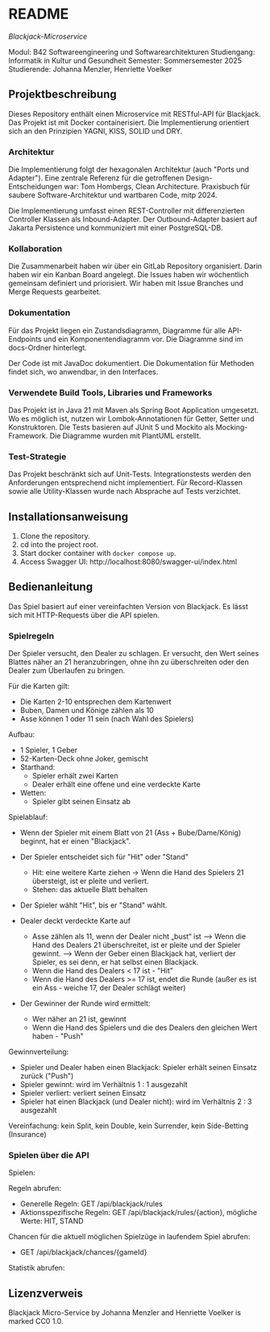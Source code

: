 # README

*Blackjack-Microservice*

Modul: B42 Softwareengineering und Softwarearchitekturen
Studiengang: Informatik in Kultur und Gesundheit
Semester: Sommersemester 2025
Studierende: Johanna Menzler, Henriette Voelker

## Projektbeschreibung

Dieses Repository enthält einen Microservice mit RESTful-API für Blackjack.
Das Projekt ist mit Docker containerisiert.
Die Implementierung orientiert sich an den Prinzipien YAGNI, KISS, SOLID und DRY.

### Architektur

Die Implementierung folgt der hexagonalen Architektur (auch "Ports und Adapter").
Eine zentrale Referenz für die getroffenen Design-Entscheidungen war:
Tom Hombergs, Clean Architecture. Praxisbuch für saubere Software-Architektur und wartbaren Code, mitp 2024.

Die Implementierung umfasst einen REST-Controller mit differenzierten Controller Klassen als Inbound-Adapter.
Der Outbound-Adapter basiert auf Jakarta Persistence und kommuniziert mit einer PostgreSQL-DB.

### Kollaboration

Die Zusammenarbeit haben wir über ein GitLab Repository organisiert.
Darin haben wir ein Kanban Board angelegt.
Die Issues haben wir wöchentlich gemeinsam definiert und priorisiert.
Wir haben mit Issue Branches und Merge Requests gearbeitet.

### Dokumentation

Für das Projekt liegen ein Zustandsdiagramm, Diagramme für alle API-Endpoints und ein Komponentendiagramm vor.
Die Diagramme sind im docs-Ordner hinterlegt.

Der Code ist mit JavaDoc dokumentiert.
Die Dokumentation für Methoden findet sich, wo anwendbar, in den Interfaces.

### Verwendete Build Tools, Libraries und Frameworks

Das Projekt ist in Java 21 mit Maven als Spring Boot Application umgesetzt.
Wo es möglich ist, nutzen wir Lombok-Annotationen für Getter, Setter und Konstruktoren.
Die Tests basieren auf JUnit 5 und Mockito als Mocking-Framework.
Die Diagramme wurden mit PlantUML erstellt.

### Test-Strategie

Das Projekt beschränkt sich auf Unit-Tests.
Integrationstests werden den Anforderungen entsprechend nicht implementiert.
Für Record-Klassen sowie alle Utility-Klassen wurde nach Absprache auf Tests verzichtet.

## Installationsanweisung

1. Clone the repository.
2. cd into the project root.
3. Start docker container with `docker compose up`.
4. Access Swagger UI: http://localhost:8080/swagger-ui/index.html

## Bedienanleitung

Das Spiel basiert auf einer vereinfachten Version von Blackjack.
Es lässt sich mit HTTP-Requests über die API spielen.

### Spielregeln

Der Spieler versucht, den Dealer zu schlagen.
Er versucht, den Wert seines Blattes näher an 21 heranzubringen,
ohne ihn zu überschreiten oder den Dealer zum Überlaufen zu bringen.

Für die Karten gilt:
- Die Karten 2-10 entsprechen dem Kartenwert
- Buben, Damen und Könige zählen als 10
- Asse können 1 oder 11 sein (nach Wahl des Spielers)

Aufbau:
- 1 Spieler, 1 Geber
- 52-Karten-Deck ohne Joker, gemischt
- Starthand:
    - Spieler erhält zwei Karten
    - Dealer erhält eine offene und eine verdeckte Karte
- Wetten:
    - Spieler gibt seinen Einsatz ab

Spielablauf:
- Wenn der Spieler mit einem Blatt von 21 (Ass + Bube/Dame/König) beginnt, hat er einen "Blackjack".
- Der Spieler entscheidet sich für "Hit" oder "Stand"
    - Hit: eine weitere Karte ziehen
      -> Wenn die Hand des Spielers 21 übersteigt, ist er pleite und verliert.
    - Stehen: das aktuelle Blatt behalten

- Der Spieler wählt "Hit", bis er "Stand" wählt.

- Dealer deckt verdeckte Karte auf
    - Asse zählen als 11, wenn der Dealer nicht „bust“ ist
      --> Wenn die Hand des Dealers 21 überschreitet, ist er pleite und der Spieler gewinnt.
      --> Wenn der Geber einen Blackjack hat, verliert der Spieler, es sei denn, er hat selbst einen Blackjack.
    - Wenn die Hand des Dealers < 17 ist - "Hit"
    - Wenn die Hand des Dealers >= 17 ist, endet die Runde (außer es ist ein Ass - weiche 17, der Dealer schlägt weiter)

- Der Gewinner der Runde wird ermittelt:
    - Wer näher an 21 ist, gewinnt
    - Wenn die Hand des Spielers und die des Dealers den gleichen Wert haben - "Push"

Gewinnverteilung:
- Spieler und Dealer haben einen Blackjack: Spieler erhält seinen Einsatz zurück ("Push")
- Spieler gewinnt: wird im Verhältnis 1 : 1 ausgezahlt
- Spieler verliert: verliert seinen Einsatz
- Spieler hat einen Blackjack (und Dealer nicht): wird im Verhältnis 2 : 3 ausgezahlt

Vereinfachung: kein Split, kein Double, kein Surrender, kein Side-Betting (Insurance)

### Spielen über die API

Spielen:

Regeln abrufen:
- Generelle Regeln: GET /api/blackjack/rules
- Aktionsspezifische Regeln: GET /api/blackjack/rules/{action}, mögliche Werte: HIT, STAND

Chancen für die aktuell möglichen Spielzüge in laufendem Spiel abrufen:
- GET /api/blackjack/chances/{gameId}

Statistik abrufen:


## Lizenzverweis

Blackjack Micro-Service by Johanna Menzler and Henriette Voelker is marked CC0 1.0.